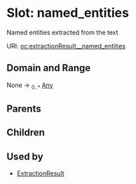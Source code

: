 
# Slot: named_entities


Named entities extracted from the text

URI: [oc:extractionResult__named_entities](http://w3id.org/ontogpt/ontology-class-templateextractionResult__named_entities)


## Domain and Range

None &#8594;  <sub>0..\*</sub> [Any](Any.md)

## Parents


## Children


## Used by

 * [ExtractionResult](ExtractionResult.md)
